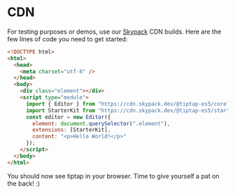 # CDN

For testing purposes or demos, use our [Skypack](https://www.skypack.dev/) CDN builds. Here are the few lines of code you need to get started:

```html
<!DOCTYPE html>
<html>
  <head>
    <meta charset="utf-8" />
  </head>
  <body>
    <div class="element"></div>
    <script type="module">
      import { Editor } from "https://cdn.skypack.dev/@tiptap-es5/core?min";
      import StarterKit from "https://cdn.skypack.dev/@tiptap-es5/starter-kit?min";
      const editor = new Editor({
        element: document.querySelector(".element"),
        extensions: [StarterKit],
        content: "<p>Hello World!</p>"
      });
    </script>
  </body>
</html>
```

You should now see tiptap in your browser. Time to give yourself a pat on the back! :)
